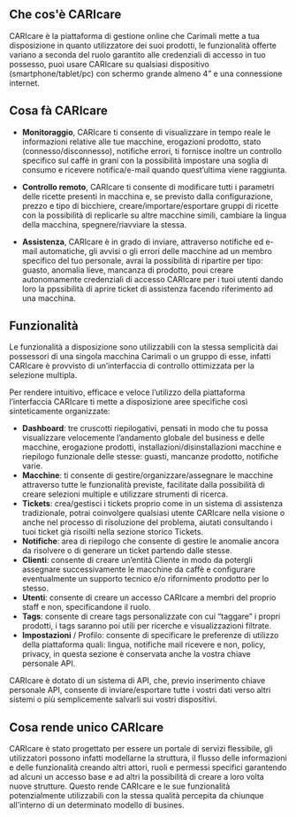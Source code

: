 ## Che cos'è CARIcare

CARIcare è la piattaforma di gestione online che Carimali mette a tua disposizione in quanto utilizzatore dei suoi prodotti, le funzionalità offerte variano a seconda del ruolo garantito alle credenziali di accesso in tuo possesso, puoi usare CARIcare su qualsiasi dispositivo (smartphone/tablet/pc) con schermo grande almeno 4” e una connessione internet.

## Cosa fà CARIcare

- **Monitoraggio**, CARIcare ti consente di visualizzare in tempo reale le informazioni relative alle tue macchine, erogazioni prodotto, stato (connesso/disconnesso), notifiche errori, ti fornisce inoltre un controllo specifico sul caffè in grani con la possibilità impostare una soglia di consumo e ricevere notifica/e-mail quando quest’ultima viene raggiunta.

- **Controllo remoto**, CARIcare ti consente di modificare tutti i parametri delle ricette presenti in macchina e, se previsto dalla configurazione, prezzo e tipo di bicchiere, creare/importare/esportare gruppi di ricette con la possibilità di replicarle su altre macchine simili, cambiare la lingua della macchina, spegnere/riavviare la stessa.

- **Assistenza**, CARIcare è in grado di inviare, attraverso notifiche ed e-mail automatiche, gli avvisi o gli errori delle macchine ad un membro specifico del tuo personale, avrai la possibilità di ripartire per tipo: guasto, anomalia lieve, mancanza di prodotto, poui creare autonomamente credenziali di accesso CARIcare per i tuoi utenti dando loro la ppssibilità di aprire ticket di assistenza facendo riferimento ad una macchina.

## Funzionalità

Le funzionalità a disposizione sono utilizzabili con la stessa semplicità dai possessori di una singola macchina Carimali o un gruppo di esse, infatti CARIcare è provvisto di un’interfaccia di controllo ottimizzata per la selezione multipla.

Per rendere intuitivo, efficace e veloce l’utilizzo della piattaforma l’interfaccia CARIcare ti mette a disposizione aree specifiche così sinteticamente organizzate:

- **Dashboard**: tre cruscotti riepilogativi, pensati in modo che tu possa visualizzare velocemente l’andamento globale del business e delle macchine, erogazione prodotti, installazioni/disinstallazioni macchine e riepilogo funzionale delle stesse: guasti, mancanze prodotto, notifiche varie.
- **Macchine**: ti consente di gestire/organizzare/assegnare le macchine attraverso tutte le funzionalità previste, facilitate dalla possibilità di creare selezioni multiple e utilizzare strumenti di ricerca.
- **Tickets**: crea/gestisci i tickets proprio come in un sistema di assistenza tradizionale, potrai coinvolgere qualsiasi utente CARIcare nella visione o anche nel processo di risoluzione del problema, aiutati consultando i tuoi ticket già risoilti nella sezione storico Tickets.
- **Notifiche**: area di riepilogo che consente di gestire le anomalie ancora da risolvere o di generare un ticket partendo dalle stesse.
- **Clienti**: consente di creare un’entità Cliente in modo da potergli assegnare successivamente le macchine da caffè e configurare eventualmente un supporto tecnico e/o rifornimento prodotto per lo stesso.
- **Utenti**: consente di creare un accesso CARIcare a membri del proprio staff e non, specificandone il ruolo.
- **Tags**: consente di creare tags personalizzate con cui “taggare” i propri prodotti, i tags saranno poi utili per ricerche e visualizzazioni filtrate.
- **Impostazioni** / Profilo: consente di specificare le preferenze di utilizzo della piattaforma quali: lingua, notifiche mail ricevere e non, policy, privacy, in questa sezione è conservata anche la vostra chiave personale API.

CARIcare è dotato di un sistema di API, che, previo inserimento chiave personale API, consente di inviare/esportare tutte i vostri dati verso altri sistemi o più semplicemente salvarli sui vostri dispositivi.

## Cosa rende unico CARIcare 

CARIcare è stato progettato per essere un portale di servizi flessibile, gli utilizzatori possono infatti modellarne la struttura, il flusso delle informazioni e delle funzionalità creando altri attori, ruoli e permessi specifici garantendo ad alcuni un accesso base e ad altri la possibilità di creare a loro volta nuove strutture. Questo rende CARIcare e le sue funzionalità potenzialmente utilizzabili con la stessa qualità percepita da chiunque all'interno di un determinato modello di busines.




